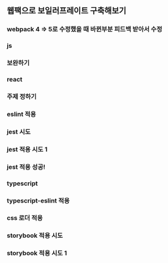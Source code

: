 ## 웹팩으로 보일러프레이트 구축해보기
### webpack 4 => 5로 수정했을 때 바뀐부분 피드백 받아서 수정
### js
### 보완하기

### react
### 주제 정하기
### eslint 적용
### jest 시도
### jest 적용 시도 1
### jest 적용 성공!
### typescript
### typescript-eslint 적용
### css 로더 적용
### storybook 적용 시도
### storybook 적용 시도 1
